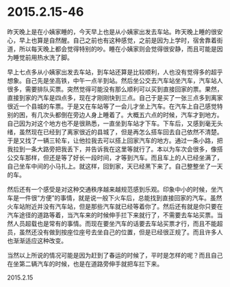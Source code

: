 2015.2.15-46
=============
昨天晚上是在小姨家睡的，今天早上也是从小姨家出发去车站。昨天晚上睡的很安心，早上也算是自然醒。自己之前也有这种感觉，之前是因为上学时，宿舍靠着街道，所以每天晚上都会觉得特别的吵。睡在小姨家则会觉得很安静，而且可能是因为睡觉前用热水洗了脚。

早上七点多从小姨家出发去车站，到车站还算是比较顺利，人也没有觉得多的超乎想象。自己先是坐高铁，中午一点半到站。然后坐公交去汽车站坐汽车，汽车站人很多，需要排队买票。突然觉得可能没有那么顺利可以买到直接回家的票。果然，直接到家的汽车是四点多，现在才刚刚快到三点。自己于是买了一张三点多到离家很近一个县城的车票。于是又在车站等了一会儿才坐上汽车。在汽车上自己感觉特别的困，有几次头都倒在旁边人身上睡着了。大概五六点的时候，汽车才到地方。自己因为对这个地方也不是很熟悉，一直坐到车站才下车。下车后，又感到毫无头绪，虽然现在已经到了离家很近的县城了，但是再怎么搭车回去自己依然不清楚。于是又找了一辆三轮车，让他拉我去可以搭上回家汽车的地方。通过一条小路，把我拉到一条大路旁把我丢下，并告诉我在这里等就行了。本以为车次会很多，像搭公交车那样，但还是等了好长一段时间，才等到汽车。而且车上的人已经坐满了，自己坐车中间的小马扎上。就这样，回到家，天已经黑下来了。自己整整坐了一天的车。

然后还有一个感受是对这种交通秩序越来越规范感到乐观。印象中小的时候，坐汽车是一件很“方便”的事情，就是说一般下火车后，总能找到直接回家的汽车。虽然火车站附近并没有汽车站，但是那些汽车就已经等着你了。然后还有就是你只要在汽车途径的道路等着，当汽车来的时候伸手拦下来就行了，不需要去车站买票。当然人员超载也是常有的事情。而现在要坐汽车的话要去车站买票才行，而且不能超员，虽然还没有做到按座位座号去坐自己的位置，但是已经很正规了。而且许多人也渐渐适应这种改变。

当然以上所说的情况可能是因为赶到了春运的时候了，平时是怎样的呢？而且自己在坐第二辆汽车的时候，也是在道路旁伸手就把车拦下来。

2015.2.15
